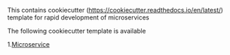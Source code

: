 This contains cookiecutter (https://cookiecutter.readthedocs.io/en/latest/) template for rapid development of microservices

The following cookiecutter template is available

1.[Microservice](Sources/CookieCutter/microservice/README.md)